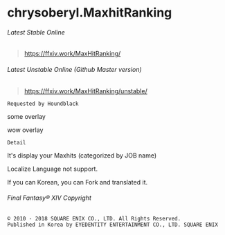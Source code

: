 # chrysoberyl.MaxhitRanking

###### Latest Stable Online
> https://ffxiv.work/MaxHitRanking/

###### Latest Unstable Online (Github Master version)
> https://ffxiv.work/MaxHitRanking/unstable/

`Requested by Houndblack`

some overlay

wow overlay

`Detail`

It's display your Maxhits (categorized by JOB name)

Localize Language not support.

If you can Korean, you can Fork and translated it.

###### Final Fantasy® XIV Copyright
```
© 2010 - 2018 SQUARE ENIX CO., LTD. All Rights Reserved.
Published in Korea by EYEDENTITY ENTERTAINMENT CO., LTD. SQUARE ENIX
```
